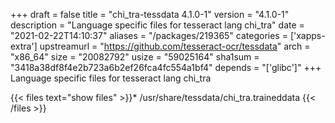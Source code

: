 +++
draft = false
title = "chi_tra-tessdata 4.1.0-1"
version = "4.1.0-1"
description = "Language specific files for tesseract lang chi_tra"
date = "2021-02-22T14:10:37"
aliases = "/packages/219365"
categories = ['xapps-extra']
upstreamurl = "https://github.com/tesseract-ocr/tessdata"
arch = "x86_64"
size = "20082792"
usize = "59025164"
sha1sum = "3418a38df8f4e2b723a6b2ef26fca4fc554a1bf4"
depends = "['glibc']"
+++
Language specific files for tesseract lang chi_tra

{{< files text="show files" >}}* /usr/share/tessdata/chi_tra.traineddata
{{< /files >}}
